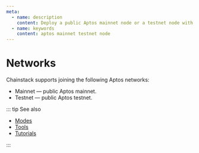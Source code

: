 ```yaml
---
meta:
  - name: description
    content: Deploy a public Aptos mainnet node or a testnet node with the Chainstack managed blockchain services in minutes.
  - name: keywords
    content: aptos mainnet testnet node
---
```


# Networks

Chainstack supports joining the following Aptos networks:

* Mainnet — public Aptos mainnet.
* Testnet — public Aptos testnet.

::: tip See also

* [Modes](/operations/cronos/modes)
* [Tools](/operations/cronos/tools)
* [Tutorials](/tutorials/cronos/)

:::
